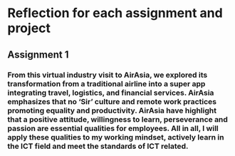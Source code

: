 # Reflection for each assignment and project
## Assignment 1
### From this virtual industry visit to AirAsia, we explored its transformation from a traditional airline into a super app integrating travel, logistics, and financial services. AirAsia emphasizes that no ‘Sir’ culture and remote work practices promoting equality and productivity. AirAsia have highlight that a positive attitude, willingness to learn, perseverance and passion are essential qualities for employees. All in all, I will apply these qualities to my working mindset, actively learn in the ICT field and meet the standards of ICT related.
